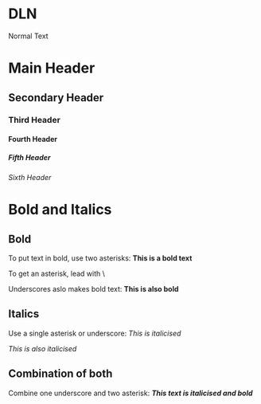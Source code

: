 # DLN

Normal Text

# Main Header

## Secondary Header

### Third Header

#### Fourth Header

##### Fifth Header

###### Sixth Header

# Bold and Italics

## Bold

To put text in bold, use two asterisks: **This is a bold text**

To get an asterisk, lead with \\

Underscores aslo makes bold text: __This is also bold__

## Italics

Use a single asterisk or underscore: *This is italicised*

_This is also italicised_

## Combination of both

Combine one underscore and two asterisk: _**This text is italicised and bold**_
